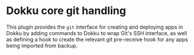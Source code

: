 # Dokku core git handling

This plugin provides the `git` interface for creating and deploying apps in
Dokku by adding commands to Dokku to wrap Git's SSH interface, as well as
defining a hook to create the relevant git pre-receive hook for any apps being
imported from backup.

